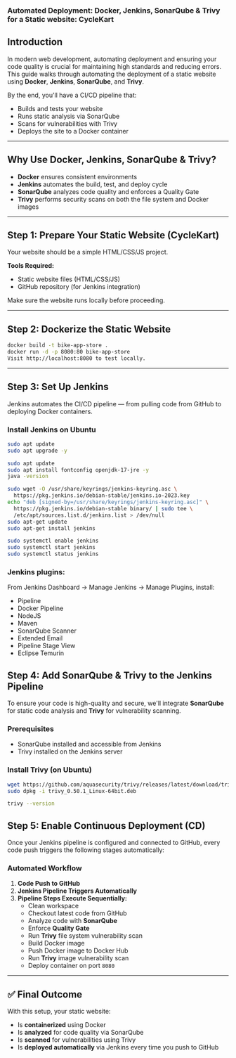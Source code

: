 ### Automated Deployment: Docker, Jenkins, SonarQube & Trivy for a Static website: CycleKart

## Introduction

In modern web development, automating deployment and ensuring your code quality is crucial for maintaining high standards and reducing errors. This guide walks through automating the deployment of a static website using **Docker**, **Jenkins**, **SonarQube**, and **Trivy**.

By the end, you'll have a CI/CD pipeline that:

- Builds and tests your website  
- Runs static analysis via SonarQube  
- Scans for vulnerabilities with Trivy  
- Deploys the site to a Docker container

---

## Why Use Docker, Jenkins, SonarQube & Trivy?

- **Docker** ensures consistent environments  
- **Jenkins** automates the build, test, and deploy cycle  
- **SonarQube** analyzes code quality and enforces a Quality Gate  
- **Trivy** performs security scans on both the file system and Docker images  

---

## Step 1: Prepare Your Static Website (CycleKart)

Your website should be a simple HTML/CSS/JS project.

**Tools Required:**

- Static website files (HTML/CSS/JS)  
- GitHub repository (for Jenkins integration)

Make sure the website runs locally before proceeding.

---

## Step 2: Dockerize the Static Website

```bash
docker build -t bike-app-store .
docker run -d -p 8080:80 bike-app-store
Visit http://localhost:8080 to test locally.
```
--- 

##  Step 3: Set Up Jenkins

Jenkins automates the CI/CD pipeline — from pulling code from GitHub to deploying Docker containers.

### Install Jenkins on Ubuntu

```bash
sudo apt update
sudo apt upgrade -y

sudo apt update
sudo apt install fontconfig openjdk-17-jre -y
java -version

sudo wget -O /usr/share/keyrings/jenkins-keyring.asc \
  https://pkg.jenkins.io/debian-stable/jenkins.io-2023.key
echo "deb [signed-by=/usr/share/keyrings/jenkins-keyring.asc]" \
  https://pkg.jenkins.io/debian-stable binary/ | sudo tee \
  /etc/apt/sources.list.d/jenkins.list > /dev/null
sudo apt-get update
sudo apt-get install jenkins

sudo systemctl enable jenkins
sudo systemctl start jenkins
sudo systemctl status jenkins
```

### Jenkins plugins: 
From Jenkins Dashboard → Manage Jenkins → Manage Plugins, install:
- Pipeline
- Docker Pipeline
- NodeJS
- Maven
- SonarQube Scanner
- Extended Email
- Pipeline Stage View
- Eclipse Temurin

##  Step 4: Add SonarQube & Trivy to the Jenkins Pipeline

To ensure your code is high-quality and secure, we'll integrate **SonarQube** for static code analysis and **Trivy** for vulnerability scanning.

###  Prerequisites

- SonarQube installed and accessible from Jenkins  
- Trivy installed on the Jenkins server

### Install Trivy (on Ubuntu)

```bash
wget https://github.com/aquasecurity/trivy/releases/latest/download/trivy_0.50.1_Linux-64bit.deb
sudo dpkg -i trivy_0.50.1_Linux-64bit.deb

trivy --version 
```
## Step 5: Enable Continuous Deployment (CD)

Once your Jenkins pipeline is configured and connected to GitHub, every code push triggers the following stages automatically:

### Automated Workflow

1. **Code Push to GitHub**  
2. **Jenkins Pipeline Triggers Automatically**
3. **Pipeline Steps Execute Sequentially:**
    - Clean workspace
    - Checkout latest code from GitHub
    - Analyze code with **SonarQube**
    - Enforce **Quality Gate**
    - Run **Trivy** file system vulnerability scan
    - Build Docker image
    - Push Docker image to Docker Hub
    - Run **Trivy** image vulnerability scan
    - Deploy container on port `8080`

---

## ✅ Final Outcome

With this setup, your static website:

- Is **containerized** using Docker
-  Is **analyzed** for code quality via SonarQube
-  Is **scanned** for vulnerabilities using Trivy
-  Is **deployed automatically** via Jenkins every time you push to GitHub
